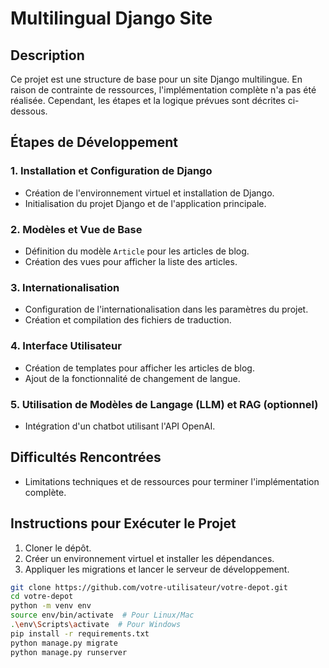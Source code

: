 # Multilingual Django Site

## Description

Ce projet est une structure de base pour un site Django multilingue. En raison de contrainte de ressources, l'implémentation complète n'a pas été réalisée. Cependant, les étapes et la logique prévues sont décrites ci-dessous.

## Étapes de Développement

### 1. Installation et Configuration de Django
- Création de l'environnement virtuel et installation de Django.
- Initialisation du projet Django et de l'application principale.

### 2. Modèles et Vue de Base
- Définition du modèle `Article` pour les articles de blog.
- Création des vues pour afficher la liste des articles.

### 3. Internationalisation
- Configuration de l'internationalisation dans les paramètres du projet.
- Création et compilation des fichiers de traduction.

### 4. Interface Utilisateur
- Création de templates pour afficher les articles de blog.
- Ajout de la fonctionnalité de changement de langue.

### 5. Utilisation de Modèles de Langage (LLM) et RAG (optionnel)
- Intégration d'un chatbot utilisant l'API OpenAI.

## Difficultés Rencontrées
- Limitations techniques et de ressources pour terminer l'implémentation complète.
  

## Instructions pour Exécuter le Projet
1. Cloner le dépôt.
2. Créer un environnement virtuel et installer les dépendances.
3. Appliquer les migrations et lancer le serveur de développement.

```sh
git clone https://github.com/votre-utilisateur/votre-depot.git
cd votre-depot
python -m venv env
source env/bin/activate  # Pour Linux/Mac
.\env\Scripts\activate  # Pour Windows
pip install -r requirements.txt
python manage.py migrate
python manage.py runserver
